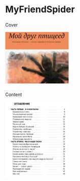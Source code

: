 # MyFriendSpider



###
Cover
<p align="left">
  <img src="assets/pic.png" width="200" title="Screen">

###
Content
<p align="left">
  <img src="assets/pic1.png" width="200" title="Screen">


